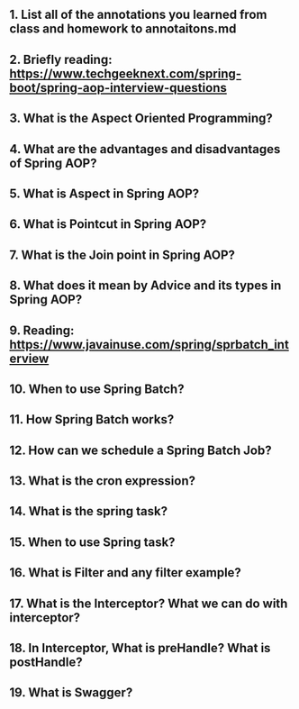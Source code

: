 ## 1.  List all of the annotations you learned from class and homework to annotaitons.md
## 2.  Briefly reading: https://www.techgeeknext.com/spring-boot/spring-aop-interview-questions
## 3.  What is the Aspect Oriented Programming?
## 4.  What are the advantages and disadvantages of Spring AOP?
## 5.  What is Aspect in Spring AOP?
## 6.  What is Pointcut in Spring AOP?
## 7. What is the Join point in Spring AOP?
## 8.  What does it mean by Advice and its types in Spring AOP?
## 9.  Reading: https://www.javainuse.com/spring/sprbatch_interview
## 10. When to use Spring Batch?
## 11. How Spring Batch works?
## 12. How can we schedule a Spring Batch Job?
## 13. What is the cron expression?
## 14. What is the spring task?
## 15. When to use Spring task? 
## 16. What is Filter and any filter example?
## 17.  What is the Interceptor? What we can do with interceptor?
## 18. In Interceptor, What is preHandle? What is postHandle?
## 19. What is Swagger?